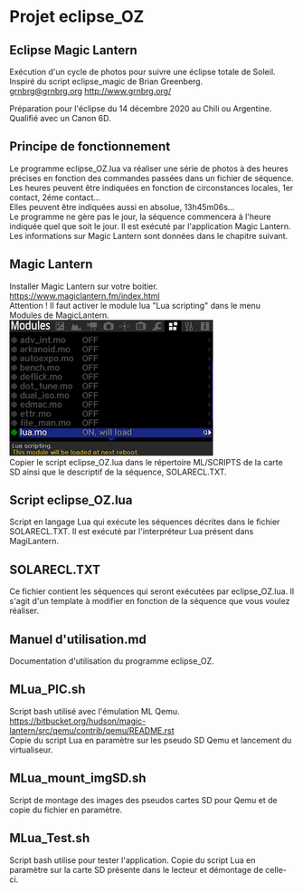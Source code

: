 # Projet eclipse_OZ
## Eclipse Magic Lantern  

Exécution d'un cycle de photos pour suivre une éclipse totale de Soleil.  
Inspiré du script eclipse_magic de Brian Greenberg.  
grnbrg@grnbrg.org http://www.grnbrg.org/

Préparation pour l'éclipse du 14 décembre 2020 au Chili ou Argentine.  
Qualifié avec un Canon 6D.  

## Principe de fonctionnement
Le programme eclipse_OZ.lua va réaliser une série de photos à des heures précises en fonction des commandes passées dans un fichier de séquence.  
Les heures peuvent être indiquées en fonction de circonstances locales, 1er contact, 2éme contact...  
Elles peuvent être indiquées aussi en absolue, 13h45m06s...  
Le programme ne gère pas le jour, la séquence commencera à l'heure indiquée quel que soit le jour.
Il est exécuté par l'application Magic Lantern. Les informations sur Magic Lantern sont données dans le chapitre suivant.

## Magic Lantern
Installer Magic Lantern sur votre boitier.  
https://www.magiclantern.fm/index.html  
Attention ! Il faut activer le module lua  "Lua scripting" dans le menu Modules de MagicLantern.  
![Menu Modules](./images/Modules.png)  
Copier le script eclipse_OZ.lua dans le répertoire ML/SCRIPTS de la carte SD ainsi que le descriptif de la séquence, SOLARECL.TXT.

## Script eclipse_OZ.lua
Script en langage Lua qui exécute les séquences décrites dans le fichier SOLARECL.TXT.
Il est exécuté par l'interpréteur Lua présent dans MagiLantern.

## SOLARECL.TXT
Ce fichier contient les séquences qui seront exécutées par eclipse_OZ.lua.
Il s'agit d'un template à modifier en fonction de la séquence que vous voulez réaliser.

## Manuel d'utilisation.md
Documentation d'utilisation du programme eclipse_OZ.

## MLua_PIC.sh
Script bash utilisé avec l'émulation ML Qemu.  
https://bitbucket.org/hudson/magic-lantern/src/qemu/contrib/qemu/README.rst  
Copie du script Lua en paramètre sur les pseudo SD Qemu et lancement du virtualiseur.

## MLua_mount_imgSD.sh
Script de montage des images des pseudos cartes SD pour Qemu et de copie du fichier en paramètre.

## MLua_Test.sh
Script bash utilise pour tester l'application.
Copie du script Lua en paramètre sur la carte SD présente dans le lecteur et démontage de celle-ci.
